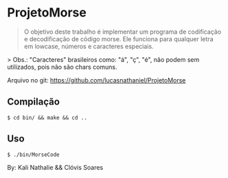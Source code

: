# ProjetoMorse

> O objetivo deste trabalho é implementar um programa de codificação e decodificação de código morse.
> Ele funciona para qualquer letra em lowcase, números e caracteres especiais.

<p> > Obs.: "Caracteres" brasileiros como: "á", "ç", "é", não podem sem utilizados, pois não são chars comuns. </p>

Arquivo no git: <https://github.com/lucasnathaniel/ProjetoMorse>

## Compilação

```
$ cd bin/ && make && cd ..
```

## Uso

```
$ ./bin/MorseCode
```
By: Kali Nathalie && Clóvis Soares
